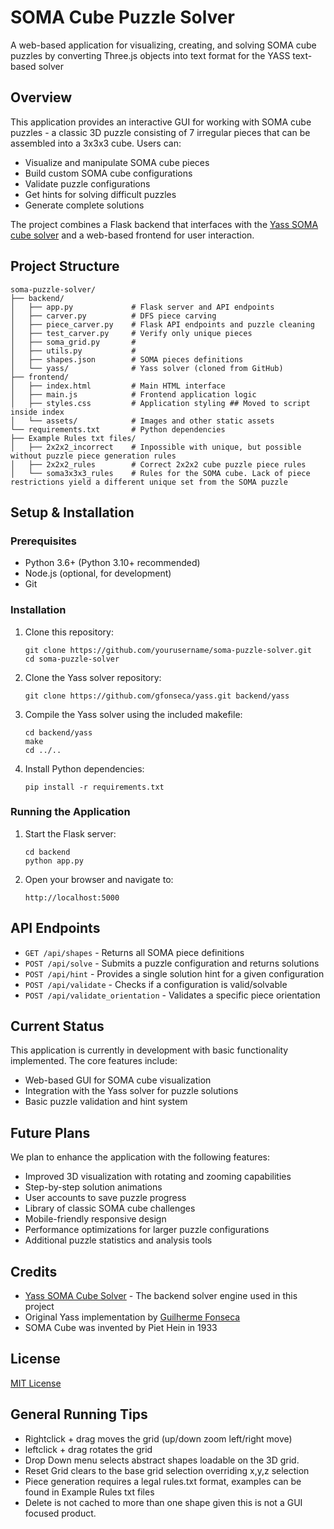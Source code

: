# SOMA Cube Puzzle Solver

A web-based application for visualizing, creating, and solving SOMA cube puzzles by converting Three.js objects into text format for the YASS text-based solver

## Overview

This application provides an interactive GUI for working with SOMA cube puzzles - a classic 3D puzzle consisting of 7 irregular pieces that can be assembled into a 3x3x3 cube. Users can:

- Visualize and manipulate SOMA cube pieces
- Build custom SOMA cube configurations
- Validate puzzle configurations
- Get hints for solving difficult puzzles
- Generate complete solutions

The project combines a Flask backend that interfaces with the [Yass SOMA cube solver](https://github.com/thanks4opensource/yass) and a web-based frontend for user interaction.

## Project Structure

```
soma-puzzle-solver/
├── backend/
│   ├── app.py             # Flask server and API endpoints
│   ├── carver.py          # DFS piece carving
│   ├── piece_carver.py    # Flask API endpoints and puzzle cleaning
│   ├── test_carver.py     # Verify only unique pieces
│   ├── soma_grid.py       # 
│   ├── utils.py           # 
│   ├── shapes.json        # SOMA pieces definitions
│   └── yass/              # Yass solver (cloned from GitHub)
├── frontend/
│   ├── index.html         # Main HTML interface
│   ├── main.js            # Frontend application logic
│   ├── styles.css         # Application styling ## Moved to script inside index
│   └── assets/            # Images and other static assets
└── requirements.txt       # Python dependencies
├── Example Rules txt files/
│   ├── 2x2x2_incorrect    # Inpossible with unique, but possible without puzzle piece generation rules
│   ├── 2x2x2_rules        # Correct 2x2x2 cube puzzle piece rules
│   └── soma3x3x3_rules    # Rules for the SOMA cube. Lack of piece restrictions yield a different unique set from the SOMA puzzle
```

## Setup & Installation

### Prerequisites

- Python 3.6+ (Python 3.10+ recommended)
- Node.js (optional, for development)
- Git

### Installation

1. Clone this repository:
   ```
   git clone https://github.com/yourusername/soma-puzzle-solver.git
   cd soma-puzzle-solver
   ```

2. Clone the Yass solver repository:
   ```
   git clone https://github.com/gfonseca/yass.git backend/yass
   ```

3. Compile the Yass solver using the included makefile:
   ```
   cd backend/yass
   make
   cd ../..
   ```

4. Install Python dependencies:
   ```
   pip install -r requirements.txt
   ```

### Running the Application

1. Start the Flask server:
   ```
   cd backend
   python app.py
   ```

2. Open your browser and navigate to:
   ```
   http://localhost:5000
   ```

## API Endpoints

- `GET /api/shapes` - Returns all SOMA piece definitions
- `POST /api/solve` - Submits a puzzle configuration and returns solutions
- `POST /api/hint` - Provides a single solution hint for a given configuration
- `POST /api/validate` - Checks if a configuration is valid/solvable
- `POST /api/validate_orientation` - Validates a specific piece orientation

## Current Status

This application is currently in development with basic functionality implemented. The core features include:
- Web-based GUI for SOMA cube visualization
- Integration with the Yass solver for puzzle solutions
- Basic puzzle validation and hint system

## Future Plans

We plan to enhance the application with the following features:

- Improved 3D visualization with rotating and zooming capabilities
- Step-by-step solution animations
- User accounts to save puzzle progress
- Library of classic SOMA cube challenges
- Mobile-friendly responsive design
- Performance optimizations for larger puzzle configurations
- Additional puzzle statistics and analysis tools

## Credits

- [Yass SOMA Cube Solver](https://github.com/gfonseca/yass) - The backend solver engine used in this project
- Original Yass implementation by [Guilherme Fonseca](https://github.com/gfonseca)
- SOMA Cube was invented by Piet Hein in 1933

## License

[MIT License](LICENSE)




## General Running Tips

- Rightclick + drag moves the grid (up/down zoom left/right move)
- leftclick + drag rotates the grid
- Drop Down menu selects abstract shapes loadable on the 3D grid.
- Reset Grid clears to the base grid selection overriding x,y,z selection
- Piece generation requires a legal rules.txt format, examples can be found in Example Rules txt files
- Delete is not cached to more than one shape given this is not a GUI focused product.